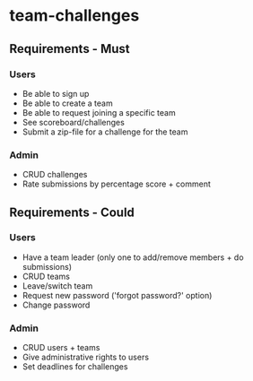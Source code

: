# team-challenges

## Requirements - Must
### Users
* Be able to sign up
* Be able to create a team
* Be able to request joining a specific team
* See scoreboard/challenges
* Submit a zip-file for a challenge for the team
### Admin
* CRUD challenges
* Rate submissions by percentage score + comment

## Requirements - Could
### Users
* Have a team leader (only one to add/remove members + do submissions)
* CRUD teams
* Leave/switch team
* Request new password ('forgot password?' option)
* Change password
### Admin
* CRUD users + teams
* Give administrative rights to users
* Set deadlines for challenges